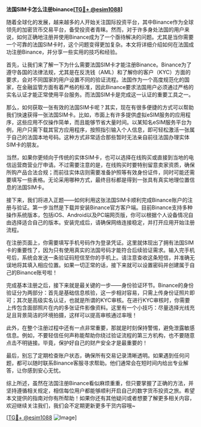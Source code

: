 **法国SIM卡怎么注册binance[[TG💪+ @esim1088](https://t.me/s/esim1088)]**

随着全球化的发展，越来越多的人开始关注国际投资平台，其中Binance作为全球领先的加密货币交易平台，备受投资者青睐。然而，对于许多身处法国的用户来说，如何正确地注册并使用Binance成为了一个亟待解决的问题。尤其是当你需要一个可靠的法国SIM卡时，这个问题变得更加复杂。本文将详细介绍如何在法国成功注册Binance，并分享一些实用的技巧和经验。

首先，让我们来了解一下为什么需要法国SIM卡才能注册Binance。Binance为了遵守各国的法律法规，尤其是在反洗钱（AML）和了解你的客户（KYC）方面的要求，会对不同国家的用户设置不同的验证流程。法国作为一个高度规范化的国家，在金融监管方面有着严格的标准，因此Binance要求法国用户必须通过严格的实名认证才能正常使用平台服务。而法国SIM卡是完成这一认证的重要工具之一。

那么，如何获取一张有效的法国SIM卡呢？其实，现在有很多便捷的方式可以帮助我们快速获得一张法国SIM卡。比如，市面上有许多提供虚拟eSIM服务的应用程序，这些应用不仅操作简单，而且能够节省大量时间。以某知名eSIM服务平台为例，用户只需下载其官方应用程序，按照指引输入个人信息，即可轻松激活一张属于自己的法国本地号码。这种方式非常适合那些暂时无法亲自前往法国办理实体SIM卡的朋友。

当然，如果你更倾向于传统的实体SIM卡，也可以选择在线购买或直接到当地的电信运营商营业厅申请。不过需要注意的是，在线购买时要特别留意卖家资质，确保所购产品合法合规；而前往实体店则需要准备护照等有效身份证件，同时可能还需要填写一些表格。无论采用哪种方式，最终目标都是得到一张具有真实地理位置信息的法国SIM卡。

接下来，我们将进入正题——如何利用这张法国SIM卡顺利完成Binance账户的注册与验证。第一步当然是下载并安装Binance官方客户端。目前Binance支持多种操作系统版本，包括iOS、Android以及PC端网页版，你可以根据个人设备情况自由选择适合自己的版本。安装完成后，请确保网络连接稳定，并打开应用开始注册流程。

在注册页面上，你需要填写手机号码作为登录凭证。这里就体现出了拥有法国SIM卡的重要性了，因为只有使用真实的法国号码才能符合后续验证需求。输入完手机号后，系统会发送一条验证码短信至你的手机上。请注意查收这条短信，并准确无误地将其填入相应位置。如果一切正常的话，接下来就可以设置密码并创建属于自己的Binance账号啦！

完成基本注册之后，接下来就是最关键的一步——身份验证环节。Binance的身份验证分为两部分：首先是基础信息核验，这一步相对容易，只需上传身份证照片即可；其次是高级实名认证，也就是所谓的KYC审核。在进行KYC审核时，你需要上传包含面部照片在内的多张证件影像资料。这里有一个小技巧：尽量选择光线充足且背景简洁的环境拍摄，这样可以提高审核通过率哦！

此外，在整个注册过程中还有一点非常重要，那就是时刻保持警惕，避免泄露敏感信息。例如，不要轻信任何声称能帮助你绕过验证流程的第三方机构，也不要随意点击不明链接。毕竟，保护好自己的财产安全才是最重要的！

最后，别忘了定期检查账户状态，确保所有交易记录清晰透明。如果遇到任何问题，都可以随时联系Binance客服寻求帮助。他们通常会在短时间内给出专业解答，让你感到安心无忧。

综上所述，虽然在法国注册Binance看似麻烦重重，但只要掌握了正确的方法，并坚持遵循相关规定，相信每位用户都能够顺利开启自己的数字货币投资之旅。希望本文提供的指南对你有所帮助！如果你还有其他疑问或者想要了解更多相关内容，欢迎继续关注我们，我们会不定期更新更多干货内容哦~

[[TG💪+ @esim1088](https://t.me/s/esim1088) ![Image](https://i.postimg.cc/4NQfJmqS/Snipaste-2025-05-13-00-14-12.png)]